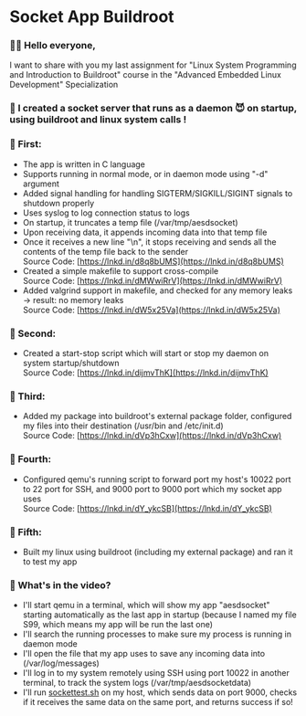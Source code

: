 # Socket App Buildroot
### 👋🏼 Hello everyone,  
I want to share with you my last assignment for "Linux System Programming and Introduction to Buildroot" course in the "Advanced Embedded Linux Development" Specialization  
  
### 🌟 I created a socket server that runs as a daemon 😈 on startup, using buildroot and linux system calls !  
  
### 🔴 First:  
- The app is written in C language  
- Supports running in normal mode, or in daemon mode using "-d" argument  
- Added signal handling for handling SIGTERM/SIGKILL/SIGINT signals to shutdown properly  
- Uses syslog to log connection status to logs  
- On startup, it truncates a temp file (/var/tmp/aesdsocket)  
- Upon receiving data, it appends incoming data into that temp file  
- Once it receives a new line "\n", it stops receiving and sends all the contents of the temp file back to the sender  
Source Code: [https://lnkd.in/d8q8bUMS](https://lnkd.in/d8q8bUMS)  
- Created a simple makefile to support cross-compile  
Source Code: [https://lnkd.in/dMWwiRrV](https://lnkd.in/dMWwiRrV)  
- Added valgrind support in makefile, and checked for any memory leaks -> result: no memory leaks  
Source Code: [https://lnkd.in/dW5x25Va](https://lnkd.in/dW5x25Va)  
  
### 🔴 Second:  
- Created a start-stop script which will start or stop my daemon on system startup/shutdown  
Source Code: [https://lnkd.in/dijmvThK](https://lnkd.in/dijmvThK)  
  
### 🔴 Third:  
- Added my package into buildroot's external package folder, configured my files into their destination (/usr/bin and /etc/init.d)  
Source Code: [https://lnkd.in/dVp3hCxw](https://lnkd.in/dVp3hCxw)  
  
### 🔴 Fourth:  
- Configured qemu's running script to forward port my host's 10022 port to 22 port for SSH, and 9000 port to 9000 port which my socket app uses  
Source Code: [https://lnkd.in/dY_ykcSB](https://lnkd.in/dY_ykcSB)  
  
### 🔴 Fifth:  
- Built my linux using buildroot (including my external package) and ran it to test my app  
  
### 🌟 What's in the video?  
  
- I'll start qemu in a terminal, which will show my app "aesdsocket" starting automatically as the last app in startup (because I named my file S99, which means my app will be run the last one)  
- I'll search the running processes to make sure my process is running in daemon mode  
- I'll open the file that my app uses to save any incoming data into (/var/log/messages)  
- I'll log in to my system remotely using SSH using port 10022 in another terminal, to track the system logs (/var/tmp/aesdsocketdata)  
- I'll run [sockettest.sh](http://sockettest.sh/) on my host, which sends data on port 9000, checks if it receives the same data on the same port, and returns success if so!
